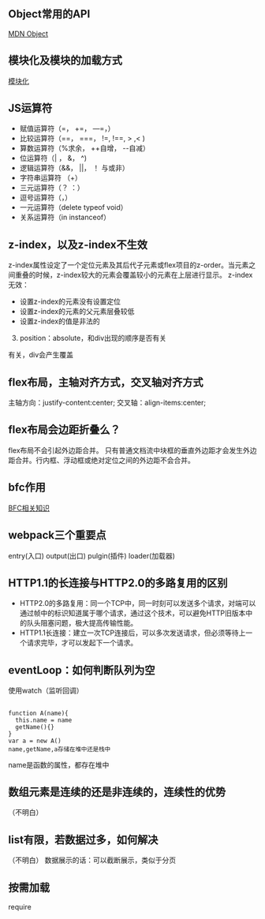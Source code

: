 ## Object常用的API

[MDN Object](https://developer.mozilla.org/zh-CN/docs/Web/JavaScript/Reference/Global_Objects/Object)

## 模块化及模块的加载方式

[模块化](https://juejin.im/post/6844903744518389768#heading-11)

## JS运算符

- 赋值运算符（=， +=， —=，）
- 比较运算符（==， ===， !=, !==, > ,< )
- 算数运算符（%求余， ++自增， --自减）
- 位运算符（| ， &， ^)
- 逻辑运算符（&&， ||， ！ 与或非）
- 字符串运算符 （+）
- 三元运算符（？ ：）
- 逗号运算符（，）
- 一元运算符（delete typeof void）
- 关系运算符（in instanceof）

## z-index，以及z-index不生效

z-index属性设定了一个定位元素及其后代子元素或flex项目的z-order。当元素之间重叠的时候，z-index较大的元素会覆盖较小的元素在上层进行显示。
z-index无效：
-  设置z-index的元素没有设置定位
-  设置z-index的元素的父元素层叠较低
-  设置z-index的值是非法的

3. position：absolute，和div出现的顺序是否有关

有关，div会产生覆盖

## flex布局，主轴对齐方式，交叉轴对齐方式

主轴方向：justify-content:center;
交叉轴：align-items:center;

## flex布局会边距折叠么？

flex布局不会引起外边距合并。
只有普通文档流中块框的垂直外边距才会发生外边距合并。行内框、浮动框或绝对定位之间的外边距不会合并。

## bfc作用

[BFC相关知识](https://www.jianshu.com/p/5b9844de9e83)


## webpack三个重要点

entry(入口) output(出口) pulgin(插件) loader(加载器)  


## HTTP1.1的长连接与HTTP2.0的多路复用的区别

- HTTP2.0的多路复用：同一个TCP中，同一时刻可以发送多个请求，对端可以通过帧中的标识知道属于哪个请求，通过这个技术，可以避免HTTP旧版本中的队头阻塞问题，极大提高传输性能。
- HTTP1.1长连接：建立一次TCP连接后，可以多次发送请求，但必须等待上一个请求完毕，才可以发起下一个请求。

## eventLoop：如何判断队列为空

使用watch（监听回调）


##   
 ```
 function A(name){
   this.name = name
   getName(){}
 }
 var a = new A()
 name,getName,a存储在堆中还是栈中  
 ```
 name是函数的属性，都存在堆中



## 数组元素是连续的还是非连续的，连续性的优势

（不明白）
  
## list有限，若数据过多，如何解决

（不明白）
数据展示的话：可以截断展示，类似于分页

## 按需加载

require

